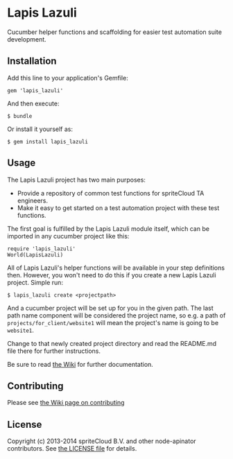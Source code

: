 # Lapis Lazuli

Cucumber helper functions and scaffolding for easier test automation suite development.

## Installation

Add this line to your application's Gemfile:

    gem 'lapis_lazuli'

And then execute:

    $ bundle

Or install it yourself as:

    $ gem install lapis_lazuli

## Usage

The Lapis Lazuli project has two main purposes:

- Provide a repository of common test functions for spriteCloud TA engineers.
- Make it easy to get started on a test automation project with these test
  functions.

The first goal is fulfilled by the Lapis Lazuli module itself, which can be
imported in any cucumber project like this:

    require 'lapis_lazuli'
    World(LapisLazuli)

All of Lapis Lazuli's helper functions will be available in your step definitions
then. However, you won't need to do this if you create a new Lapis Lazuli project.
Simple run:

    $ lapis_lazuli create <projectpath>

And a cucumber project will be set up for you in the given path. The last path
name component will be considered the project name, so e.g. a path of
`projects/for_client/website1` will mean the project's name is going to be
`website1`.

Change to that newly created project directory and read the README.md file there
for further instructions.

Be sure to read [the Wiki](https://github.com/spriteCloud/lapis-lazuli/wiki) for
further documentation.

## Contributing

Please see [the Wiki page on contributing](https://github.com/spriteCloud/lapis-lazuli/wiki/Contributing)

## License
Copyright (c) 2013-2014 spriteCloud B.V. and other node-apinator contributors. See [the LICENSE file](LICENSE) for details.
